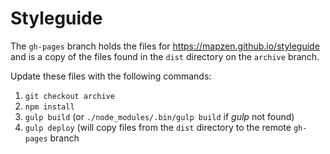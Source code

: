 # Styleguide

The `gh-pages` branch holds the files for https://mapzen.github.io/styleguide and is a copy of the files found in the `dist` directory on the `archive` branch.

Update these files with the following commands:

1. `git checkout archive`
2. `npm install`
2. `gulp build` (or `./node_modules/.bin/gulp build` if _gulp_ not found)
4. `gulp deploy` (will copy files from the `dist` directory to the remote `gh-pages` branch
